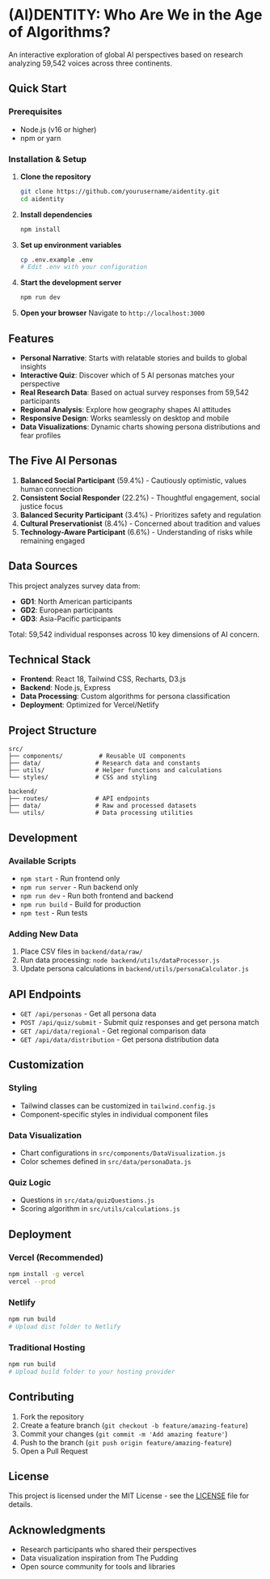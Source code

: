 # (AI)DENTITY: Who Are We in the Age of Algorithms?

An interactive exploration of global AI perspectives based on research analyzing 59,542 voices across three continents.

## Quick Start

### Prerequisites
- Node.js (v16 or higher)
- npm or yarn

### Installation & Setup

1. **Clone the repository**
   ```bash
   git clone https://github.com/yourusername/aidentity.git
   cd aidentity
   ```

2. **Install dependencies**
   ```bash
   npm install
   ```

3. **Set up environment variables**
   ```bash
   cp .env.example .env
   # Edit .env with your configuration
   ```

4. **Start the development server**
   ```bash
   npm run dev
   ```

5. **Open your browser**
   Navigate to `http://localhost:3000`

## Features

- **Personal Narrative**: Starts with relatable stories and builds to global insights
- **Interactive Quiz**: Discover which of 5 AI personas matches your perspective
- **Real Research Data**: Based on actual survey responses from 59,542 participants
- **Regional Analysis**: Explore how geography shapes AI attitudes
- **Responsive Design**: Works seamlessly on desktop and mobile
- **Data Visualizations**: Dynamic charts showing persona distributions and fear profiles

## The Five AI Personas

1. **Balanced Social Participant** (59.4%) - Cautiously optimistic, values human connection
2. **Consistent Social Responder** (22.2%) - Thoughtful engagement, social justice focus  
3. **Balanced Security Participant** (3.4%) - Prioritizes safety and regulation
4. **Cultural Preservationist** (8.4%) - Concerned about tradition and values
5. **Technology-Aware Participant** (6.6%) - Understanding of risks while remaining engaged

## Data Sources

This project analyzes survey data from:
- **GD1**: North American participants
- **GD2**: European participants  
- **GD3**: Asia-Pacific participants

Total: 59,542 individual responses across 10 key dimensions of AI concern.

## Technical Stack

- **Frontend**: React 18, Tailwind CSS, Recharts, D3.js
- **Backend**: Node.js, Express
- **Data Processing**: Custom algorithms for persona classification
- **Deployment**: Optimized for Vercel/Netlify

## Project Structure

```
src/
├── components/          # Reusable UI components
├── data/               # Research data and constants
├── utils/              # Helper functions and calculations
└── styles/             # CSS and styling

backend/
├── routes/             # API endpoints
├── data/               # Raw and processed datasets
└── utils/              # Data processing utilities
```

## Development

### Available Scripts

- `npm start` - Run frontend only
- `npm run server` - Run backend only  
- `npm run dev` - Run both frontend and backend
- `npm run build` - Build for production
- `npm test` - Run tests

### Adding New Data

1. Place CSV files in `backend/data/raw/`
2. Run data processing: `node backend/utils/dataProcessor.js`
3. Update persona calculations in `backend/utils/personaCalculator.js`

## API Endpoints

- `GET /api/personas` - Get all persona data
- `POST /api/quiz/submit` - Submit quiz responses and get persona match
- `GET /api/data/regional` - Get regional comparison data
- `GET /api/data/distribution` - Get persona distribution data

## Customization

### Styling
- Tailwind classes can be customized in `tailwind.config.js`
- Component-specific styles in individual component files

### Data Visualization
- Chart configurations in `src/components/DataVisualization.js`
- Color schemes defined in `src/data/personaData.js`

### Quiz Logic
- Questions in `src/data/quizQuestions.js`
- Scoring algorithm in `src/utils/calculations.js`

## Deployment

### Vercel (Recommended)
```bash
npm install -g vercel
vercel --prod
```

### Netlify
```bash
npm run build
# Upload dist folder to Netlify
```

### Traditional Hosting
```bash
npm run build
# Upload build folder to your hosting provider
```

## Contributing

1. Fork the repository
2. Create a feature branch (`git checkout -b feature/amazing-feature`)
3. Commit your changes (`git commit -m 'Add amazing feature'`)
4. Push to the branch (`git push origin feature/amazing-feature`)
5. Open a Pull Request

## License

This project is licensed under the MIT License - see the [LICENSE](LICENSE) file for details.

## Acknowledgments

- Research participants who shared their perspectives
- Data visualization inspiration from The Pudding
- Open source community for tools and libraries
